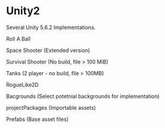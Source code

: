 # Unity2

Several Unity 5.6.2 Implementations.

Roll A Ball

Space Shooter (Extended version)

Survival Shooter (No build, file > 100 MiB)

Tanks (2 player - no build, file > 100MB)

RogueLike2D


Bacgrounds (Select potetnial backgrounds for implementation)

projectPackages (Importable assets)

Prefabs (Base asset files)


